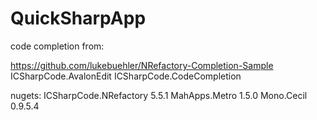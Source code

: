 # QuickSharpApp

code completion from:

https://github.com/lukebuehler/NRefactory-Completion-Sample
ICSharpCode.AvalonEdit
ICSharpCode.CodeCompletion

nugets:
ICSharpCode.NRefactory 5.5.1
MahApps.Metro 1.5.0
Mono.Cecil 0.9.5.4
